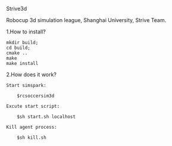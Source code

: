 Strive3d

Robocup 3d simulation league, Shanghai University, Strive Team.

1.How to install?

    mkdir build;
    cd build;
    cmake ..
    make
    make install

2.How does it work?
    
    Start simspark:

        $rcsoccersim3d 
    
    Excute start script:

        $sh start.sh localhost

    Kill agent process:
        
        $sh kill.sh
